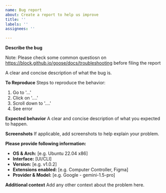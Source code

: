 ```yaml
---
name: Bug report
about: Create a report to help us improve
title: ''
labels: ''
assignees: ''

---
```


**Describe the bug**

Note: Please check some common questiosn on https://block.github.io/goose/docs/troubleshooting before filing the report

A clear and concise description of what the bug is.

**To Reproduce**
Steps to reproduce the behavior:
1. Go to '...'
2. Click on '....'
3. Scroll down to '....'
4. See error

**Expected behavior**
A clear and concise description of what you expected to happen.

**Screenshots**
If applicable, add screenshots to help explain your problem.

**Please provide following information:**
 - **OS & Arch:** [e.g. Ubuntu 22.04 x86]
 - **Interface:** [UI/CLI]
 - **Version:** [e.g. v1.0.2]
 - **Extensions enabled:** [e.g. Computer Controller, Figma]
 - **Provider & Model:** [e.g. Google - gemini-1.5-pro]

**Additional context**
Add any other context about the problem here.
